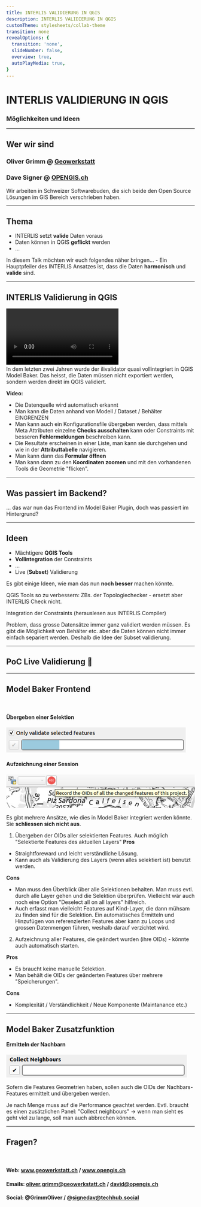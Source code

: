 ```yaml
---
title: INTERLIS VALIDIERUNG IN QGIS
description: INTERLIS VALIDIERUNG IN QGIS
customTheme: stylesheets/collab-theme
transition: none
revealOptions: {
  transition: 'none',
  slideNumber: false,
  overview: true,
  autoPlayMedia: true,
}
---
```


# INTERLIS VALIDIERUNG IN QGIS
### Möglichkeiten und Ideen

---

<!-- Oli's stage -->

## Wer wir sind

### Oliver Grimm @ [Geowerkstatt](https://www.geowerkstatt.ch/) 

### Dave Signer @ [OPENGIS.ch](https://www.opengis.ch/) 

<aside class="notes">
Wir arbeiten in Schweizer Softwarebuden, die sich beide den Open Source Lösungen im GIS Bereich verschrieben haben.
</aside>

---

## Thema

<!-- Dave's stage -->

- INTERLIS setzt **valide** Daten voraus
- Daten können in QGIS **geflickt** werden
- ...

<aside class="notes">
In diesem Talk möchten wir euch folgendes näher bringen... 
- Ein Hauptpfeiler des INTERLIS Ansatzes ist, dass die Daten <b>harmonisch</b> und <b>valide</b> sind.
</aside>


---

<!-- Dave's stage -->

## INTERLIS Validierung in QGIS

<video controls="controls">
<source src="assets/validator.mp4" type="video/mp4">
</video>

<aside class="notes">
In dem letzten zwei Jahren wurde der ilivalidator quasi vollintegriert in QGIS Model Baker.
Das heisst, die Daten müssen nicht exportiert werden, sondern werden direkt im QGIS validiert.

<b>Video:</b>
- Die Datenquelle wird automatisch erkannt
- Man kann die Daten anhand von Modell / Dataset / Behälter EINGRENZEN
- Man kann auch ein Konfigurationsfile übergeben werden, dass mittels Meta Attributen einzelne <b>Checks ausschalten</b> kann oder Constraints mit besseren <b>Fehlermeldungen</b> beschreiben kann.
- Die Resultate erscheinen in einer Liste, man kann sie durchgehen und wie in der <b>Attributtabelle</b> navigieren.
- Man kann dann das <b>Formular öffnen</b>
- Man kann dann zu den <b>Koordinaten zoomen</b> und mit den vorhandenen Tools die Geometrie "flicken".
</aside>

---

<!-- Oli's stage -->

## Was passiert im Backend?
<aside class="notes">
... das war nun das Frontend im Model Baker Plugin, doch was passiert im Hintergrund?
</aside>

---

<!-- Dave's stage -->

## Ideen

  - Mächtigere **QGIS Tools**
  - **Vollintegration** der Constraints
  - ...
  - Live (**Subset**) Validierung 

<aside class="notes">
Es gibt einige Ideen, wie man das nun <b>noch besser</b> machen könnte.

QGIS Tools so zu verbessern: ZBs. der Topologiechecker - ersetzt aber INTERLIS Check nicht.

Integration der Constraints (herauslesen aus INTERLIS Compiler)

Problem, dass grosse Datensätze immer ganz validiert werden müssen. Es gibt die Möglichkeit von Behälter etc. aber die Daten können nicht immer einfach separiert werden. Deshalb die Idee der Subset validierung.

</aside>

---

## PoC Live Validierung 🎥

<!-- Oli's stage -->

---

## Model Baker Frontend
</br>

#### Übergeben einer Selektion
![selection](assets/validate-selection.png)

#### Aufzeichnung einer Session
![recordoids](assets/record-oids.png)

<aside class="notes">
Es gibt mehrere Ansätze, wie dies in Model Baker integriert werden könnte. Sie <b>schliessen sich nicht aus</b>.

1. Übergeben der OIDs aller selektierten Features. Auch möglich "Selektierte Features des aktuellen Layers"
<b>Pros</b>
- Straightforeward und leicht verständliche Lösung.
- Kann auch als Validierung des Layers (wenn alles selektiert ist) benutzt werden.

<b>Cons</b>
- Man muss den Überblick über alle Selektionen behalten. Man muss evtl. durch alle Layer gehen und die Selektion überprüfen. Vielleicht wär auch noch eine Option "Deselect all on all layers" hilfreich.
- Auch erfasst man vielleicht Features auf Kind-Layer, die dann mühsam zu finden sind für die Selektion. Ein automatisches Ermitteln und Hinzufügen von referenzierten Features aber kann zu Loops und grossen Datenmengen führen, weshalb darauf verzichtet wird.

2. Aufzeichnung aller Features, die geändert wurden (ihre OIDs) - könnte auch automatisch starten.

<b>Pros</b>
- Es braucht keine manuelle Selektion.
- Man behält die OIDs der geänderten Features über mehrere "Speicherungen".

<b>Cons</b>
- Komplexität / Verständlichkeit / Neue Komponente (Maintanance etc.)

</aside>

---

## Model Baker Zusatzfunktion

#### Ermitteln der Nachbarn
![neighbours](assets/collect-neighbours.png)

<aside class="notes">
Sofern die Features Geometrien haben, sollen auch die OIDs der Nachbars-Features ermittelt und übergeben werden.

Je nach Menge muss auf die Performance geachtet werden. Evtl. braucht es einen zusätzlichen Panel: "Collect neighbours" -> wenn man sieht es geht viel zu lange, soll man auch abbrechen können.
</aside>

---

## Fragen?
<br>

#### Web: www.geowerkstatt.ch / www.opengis.ch
#### Emails: oliver.grimm@geowerkstatt.ch / david@opengis.ch 
#### Social: @GrimmOliver / @signedav@techhub.social
